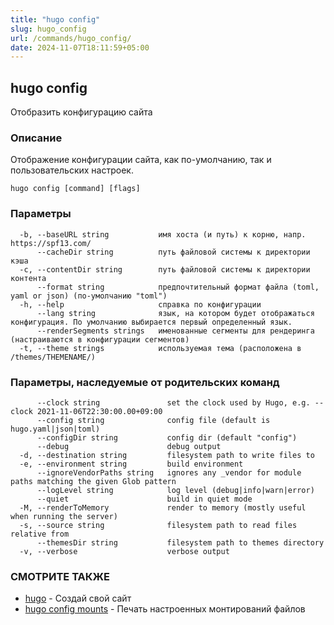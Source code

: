```yaml
---
title: "hugo config"
slug: hugo_config
url: /commands/hugo_config/
date: 2024-11-07T18:11:59+05:00
---
```

## hugo config

Отобразить конфигурацию сайта

### Описание

Отображение конфигурации сайта, как по-умолчанию, так и пользовательских настроек.

```
hugo config [command] [flags]
```

### Параметры

```
  -b, --baseURL string           имя хоста (и путь) к корню, напр. https://spf13.com/
      --cacheDir string          путь файловой системы к директории кэша
  -c, --contentDir string        путь файловой системы к директории контента
      --format string            предпочтительный формат файла (toml, yaml or json) (по-умолчанию "toml")
  -h, --help                     справка по конфигурации
      --lang string              язык, на котором будет отображаться конфигурация. По умолчанию выбирается первый определенный язык.
      --renderSegments strings   именованные сегменты для рендеринга (настраиваются в конфигурации сегментов)
  -t, --theme strings            используемая тема (расположена в /themes/THEMENAME/)
```

### Параметры, наследуемые от родительских команд

```
      --clock string               set the clock used by Hugo, e.g. --clock 2021-11-06T22:30:00.00+09:00
      --config string              config file (default is hugo.yaml|json|toml)
      --configDir string           config dir (default "config")
      --debug                      debug output
  -d, --destination string         filesystem path to write files to
  -e, --environment string         build environment
      --ignoreVendorPaths string   ignores any _vendor for module paths matching the given Glob pattern
      --logLevel string            log level (debug|info|warn|error)
      --quiet                      build in quiet mode
  -M, --renderToMemory             render to memory (mostly useful when running the server)
  -s, --source string              filesystem path to read files relative from
      --themesDir string           filesystem path to themes directory
  -v, --verbose                    verbose output
```

### СМОТРИТЕ ТАКЖЕ

* [hugo](/commands/hugo/)	 - Создай свой сайт
* [hugo config mounts](/commands/hugo_config_mounts/)	 - Печать настроенных монтирований файлов

